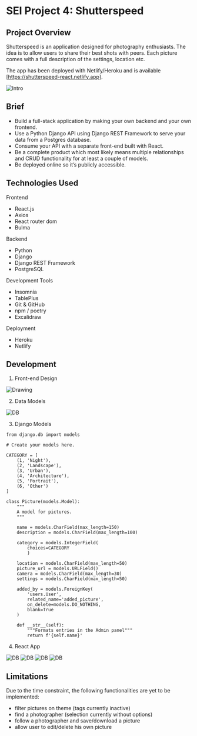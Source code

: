 # SEI Project 4: Shutterspeed

## Project Overview

Shutterspeed is an application designed for photography enthusiasts. The idea is to allow users to share their best shots with peers. Each picture comes with a full description of the settings, location etc.

The app has been deployed with Netlify/Heroku and is available [https://shutterspeed-react.netlify.app].



![Intro](./images/project-intro-pic.png "Main Page")



## Brief


* Build a full-stack application by making your own backend and your own frontend.
* Use a Python Django API using Django REST Framework to serve your data from a Postgres database.
* Consume your API with a separate front-end built with React.
* Be a complete product which most likely means multiple relationships and CRUD functionality for at least a couple of models.
* Be deployed online so it’s publicly accessible.

## Technologies Used

Frontend

* React.js
* Axios
* React router dom
* Bulma

Backend

* Python
* Django
* Django REST Framework
* PostgreSQL

Development Tools

* Insomnia
* TablePlus
* Git & GitHub
* npm / poetry
* Excalidraw

Deployment

* Heroku
* Netlify

## Development

1. Front-end Design

![Drawing](./images/exca.png "Drawing")

2. Data Models

![DB](./images/QuickDBD-export.png "DB")

3. Django Models



```
from django.db import models

# Create your models here.

CATEGORY = [
    (1, 'Night'),
    (2, 'Landscape'),
    (3, 'Urban'),
    (4, 'Architecture'),
    (5, 'Portrait'),
    (6, 'Other')
]

class Picture(models.Model):
    """
    A model for pictures.
    """

    name = models.CharField(max_length=150)
    description = models.CharField(max_length=100)

    category = models.IntegerField(
        choices=CATEGORY
        )

    location = models.CharField(max_length=50)
    picture_url = models.URLField()
    camera = models.CharField(max_length=30)
    settings = models.CharField(max_length=50)

    added_by = models.ForeignKey(
        'users.User',
        related_name='added_picture',
        on_delete=models.DO_NOTHING,
        blank=True
    )

    def __str__(self):
        """Formats entries in the Admin panel"""
        return f'{self.name}'

```

4. React App

![DB](./images/react1.png "DB")
![DB](./images/reac2.png "DB")
![DB](./images/react3.png "DB")
![DB](./images/react4.png "DB")


## Limitations

Due to the time constraint, the following functionalities are yet to be implemented:

* filter pictures on theme (tags currently inactive)
* find a photographer (selection currently without options)
* follow a photographer and save/download a picture
* allow user to edit/delete his own picture
